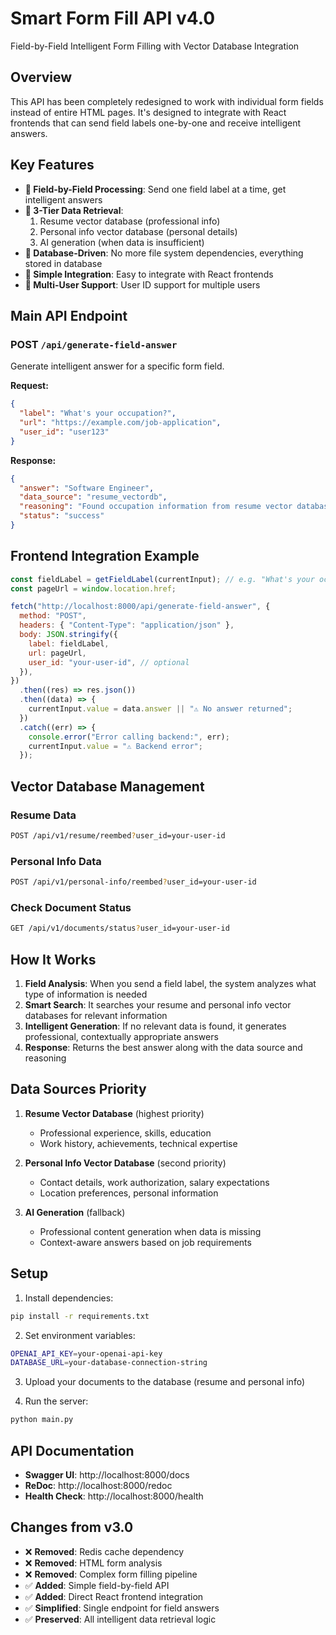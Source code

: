 # Smart Form Fill API v4.0

Field-by-Field Intelligent Form Filling with Vector Database Integration

## Overview

This API has been completely redesigned to work with individual form fields instead of entire HTML pages. It's designed to integrate with React frontends that can send field labels one-by-one and receive intelligent answers.

## Key Features

- **🎯 Field-by-Field Processing**: Send one field label at a time, get intelligent answers
- **🧠 3-Tier Data Retrieval**:
  1. Resume vector database (professional info)
  2. Personal info vector database (personal details)
  3. AI generation (when data is insufficient)
- **📄 Database-Driven**: No more file system dependencies, everything stored in database
- **🚀 Simple Integration**: Easy to integrate with React frontends
- **👥 Multi-User Support**: User ID support for multiple users

## Main API Endpoint

### POST `/api/generate-field-answer`

Generate intelligent answer for a specific form field.

**Request:**

```json
{
  "label": "What's your occupation?",
  "url": "https://example.com/job-application",
  "user_id": "user123"
}
```

**Response:**

```json
{
  "answer": "Software Engineer",
  "data_source": "resume_vectordb",
  "reasoning": "Found occupation information from resume vector database",
  "status": "success"
}
```

## Frontend Integration Example

```javascript
const fieldLabel = getFieldLabel(currentInput); // e.g. "What's your occupation?"
const pageUrl = window.location.href;

fetch("http://localhost:8000/api/generate-field-answer", {
  method: "POST",
  headers: { "Content-Type": "application/json" },
  body: JSON.stringify({
    label: fieldLabel,
    url: pageUrl,
    user_id: "your-user-id", // optional
  }),
})
  .then((res) => res.json())
  .then((data) => {
    currentInput.value = data.answer || "⚠️ No answer returned";
  })
  .catch((err) => {
    console.error("Error calling backend:", err);
    currentInput.value = "⚠️ Backend error";
  });
```

## Vector Database Management

### Resume Data

```bash
POST /api/v1/resume/reembed?user_id=your-user-id
```

### Personal Info Data

```bash
POST /api/v1/personal-info/reembed?user_id=your-user-id
```

### Check Document Status

```bash
GET /api/v1/documents/status?user_id=your-user-id
```

## How It Works

1. **Field Analysis**: When you send a field label, the system analyzes what type of information is needed
2. **Smart Search**: It searches your resume and personal info vector databases for relevant information
3. **Intelligent Generation**: If no relevant data is found, it generates professional, contextually appropriate answers
4. **Response**: Returns the best answer along with the data source and reasoning

## Data Sources Priority

1. **Resume Vector Database** (highest priority)

   - Professional experience, skills, education
   - Work history, achievements, technical expertise

2. **Personal Info Vector Database** (second priority)

   - Contact details, work authorization, salary expectations
   - Location preferences, personal information

3. **AI Generation** (fallback)
   - Professional content generation when data is missing
   - Context-aware answers based on job requirements

## Setup

1. Install dependencies:

```bash
pip install -r requirements.txt
```

2. Set environment variables:

```bash
OPENAI_API_KEY=your-openai-api-key
DATABASE_URL=your-database-connection-string
```

3. Upload your documents to the database (resume and personal info)

4. Run the server:

```bash
python main.py
```

## API Documentation

- **Swagger UI**: http://localhost:8000/docs
- **ReDoc**: http://localhost:8000/redoc
- **Health Check**: http://localhost:8000/health

## Changes from v3.0

- ❌ **Removed**: Redis cache dependency
- ❌ **Removed**: HTML form analysis
- ❌ **Removed**: Complex form filling pipeline
- ✅ **Added**: Simple field-by-field API
- ✅ **Added**: Direct React frontend integration
- ✅ **Simplified**: Single endpoint for field answers
- ✅ **Preserved**: All intelligent data retrieval logic
